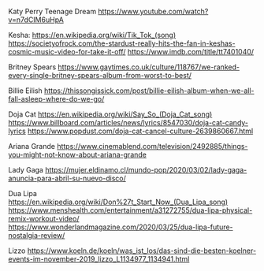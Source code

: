 Katy Perry Teenage Dream
https://www.youtube.com/watch?v=n7dCIM6uHpA

Kesha:
https://en.wikipedia.org/wiki/Tik_Tok_(song)
https://societyofrock.com/the-stardust-really-hits-the-fan-in-keshas-cosmic-music-video-for-take-it-off/
https://www.imdb.com/title/tt7401040/

Britney Spears
https://www.gaytimes.co.uk/culture/118767/we-ranked-every-single-britney-spears-album-from-worst-to-best/

Billie Eilish
https://thissongissick.com/post/billie-eilish-album-when-we-all-fall-asleep-where-do-we-go/

Doja Cat
https://en.wikipedia.org/wiki/Say_So_(Doja_Cat_song)
https://www.billboard.com/articles/news/lyrics/8547030/doja-cat-candy-lyrics
https://www.popdust.com/doja-cat-cancel-culture-2639860667.html

Ariana Grande
https://www.cinemablend.com/television/2492885/things-you-might-not-know-about-ariana-grande

Lady Gaga
https://mujer.eldinamo.cl/mundo-pop/2020/03/02/lady-gaga-anuncia-para-abril-su-nuevo-disco/

Dua Lipa
https://en.wikipedia.org/wiki/Don%27t_Start_Now_(Dua_Lipa_song)
https://www.menshealth.com/entertainment/a31272755/dua-lipa-physical-remix-workout-video/
https://www.wonderlandmagazine.com/2020/03/25/dua-lipa-future-nostalgia-review/

Lizzo
https://www.koeln.de/koeln/was_ist_los/das-sind-die-besten-koelner-events-im-november-2019_lizzo_L1134977_1134941.html
